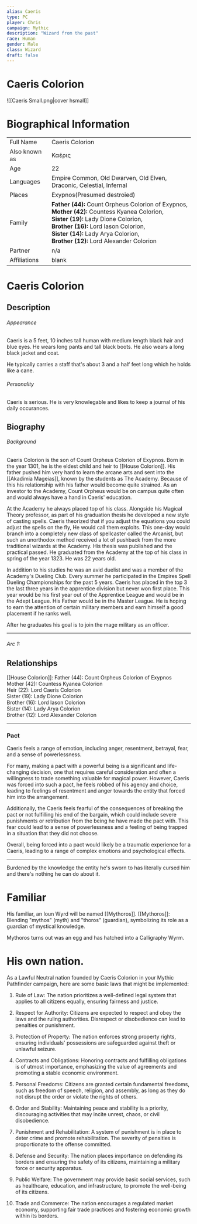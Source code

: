 ```yaml
---
alias: Caeris
type: PC
player: Chris
campaign: Mythic
description: "Wizard from the past"
race: Human
gender: Male
class: Wizard
draft: false
---
```

# Caeris Colorion
![[Caeris Small.png|cover hsmall]]

# Biographical Information
|               |                                                                                                                                                                                                                                                                                |
| ------------- | ------------------------------------------------------------------------------------------------------------------------------------------------------------------------------------------------------------------------------------------------------------------------------ |
| Full Name     | Caeris Colorion                                                                                                                                                                                                                                                                |
| Also known as | Καέρις                                                                                                                                                                                                                                                                         |
| Age           | 22                                                                                                                                                                                                                                                                             |
| Languages     | Empire Common, Old Dwarven, Old Elven, Draconic, Celestial, Infernal                                                                                                                                                                                                           |
| Places        | Exypnos(Presumed destroied)                                                                                                                                                                                                                                                    |
| Family        | **Father (44):** Count Orpheus Colorion of Exypnos, <br>**Mother (42):** Countess Kyanea Colorion, <br>**Sister (19):** Lady Dione Colorion, <br>**Brother (16):** Lord Iason Colorion, <br>**Sister (14):** Lady Arya Colorion, <br>**Brother (12):** Lord Alexander Colorion |
| Partner       | n/a                                                                                                                                                                                                                                                                            |
| Affiliations  | blank                                                                                                                                                                                                                                                                          |

# Caeris Colorion

## Description
###### Appearance
Caeris is a 5 feet, 10 inches tall human with medium length black hair and blue eyes. He wears long pants and tall black boots. He also wears a long black jacket and coat.

He typically carries a staff that's about 3 and a half feet long which he holds like a cane.
###### Personality
Caeris is serious. He is very knowlegable and likes to keep a journal of his daily occurances.
## Biography
###### Background
Caeris Colorion is the son of Count Orpheus Colorion of Exypnos. Born in the year 1301, he is the eldest child and heir to [[House Colorion]]. His father pushed him very hard to learn the arcane arts and sent into the [[Akadimia Mageias]], known by the students as The Academy. Because of this his relationship with his father would become quite strained. As an investor to the Academy, Count Orpheus would be on campus quite often and would always have a hand in Caeris' education. 

At the Academy he always placed top of his class. Alongside his Magical Theory professor, as part of his graduation thesis he developed a new style of casting spells. Caeris theorized that if you adjust the equations you could adjust the spells on the fly, He would call them exploits. This one-day would branch into a completely new class of spellcaster called the Arcanist, but such an unorthodox method received a lot of pushback from the more traditional wizards at the Academy. His thesis was published and the practical passed. He graduated from the Academy at the top of his class in spring of the year 1323. He was 22 years old.

In addition to his studies he was an avid duelist and was a member of the Academy's Dueling Club. Every summer he participated in the Empires Spell Dueling Championships for the past 5 years. Caeris has placed in the top 3 the last three years in the apprentice division but never won first place. This year would be his first year out of the Apprentice League and would be in the Adept League. His Father would be in the Master League. He is hoping to earn the attention of certain military members and earn himself a good placement if he ranks well.

After he graduates his goal is to join the mage military as an officer.

---
###### Arc 1:
## Relationships
[[House Colorion]]:
Father (44): Count Orpheus Colorion of Exypnos  
Mother (42): Countess Kyanea Colorion  
Heir (22): Lord Caeris Colorion  
Sister (19): Lady Dione Colorion  
Brother (16): Lord Iason Colorion  
Sister (14): Lady Arya Colorion  
Brother (12): Lord Alexander Colorion

---

### Pact
Caeris feels a range of emotion, including anger, resentment, betrayal, fear, and a sense of powerlessness.

For many, making a pact with a powerful being is a significant and life-changing decision, one that requires careful consideration and often a willingness to trade something valuable for magical power. However, Caeris was forced into such a pact, he feels robbed of his agency and choice, leading to feelings of resentment and anger towards the entity that forced him into the arrangement.

Additionally, the Caeris feels fearful of the consequences of breaking the pact or not fulfilling his end of the bargain, which could include severe punishments or retribution from the being he have made the pact with. This fear could lead to a sense of powerlessness and a feeling of being trapped in a situation that they did not choose.

Overall, being forced into a pact would likely be a traumatic experience for a Caeris, leading to a range of complex emotions and psychological effects.

---
Burdened by the knowledge the entity he's sworn to has literally cursed him and there's nothing he can do about it.

# Familiar
His familiar, an Ioun Wyrd will be named [[Mythoros]]. [[Mythoros]]: Blending "mythos" (myth) and "thoros" (guardian), symbolizing its role as a guardian of mystical knowledge.

Mythoros turns out was an egg and has hatched into a Calligraphy Wyrm.

# His own nation.
As a Lawful Neutral nation founded by Caeris Colorion in your Mythic Pathfinder campaign, here are some basic laws that might be implemented:

1. Rule of Law: The nation prioritizes a well-defined legal system that applies to all citizens equally, ensuring fairness and justice.

2. Respect for Authority: Citizens are expected to respect and obey the laws and the ruling authorities. Disrespect or disobedience can lead to penalties or punishment.

3. Protection of Property: The nation enforces strong property rights, ensuring individuals' possessions are safeguarded against theft or unlawful seizure.

4. Contracts and Obligations: Honoring contracts and fulfilling obligations is of utmost importance, emphasizing the value of agreements and promoting a stable economic environment.

5. Personal Freedoms: Citizens are granted certain fundamental freedoms, such as freedom of speech, religion, and assembly, as long as they do not disrupt the order or violate the rights of others.

6. Order and Stability: Maintaining peace and stability is a priority, discouraging activities that may incite unrest, chaos, or civil disobedience.

7. Punishment and Rehabilitation: A system of punishment is in place to deter crime and promote rehabilitation. The severity of penalties is proportionate to the offense committed.

8. Defense and Security: The nation places importance on defending its borders and ensuring the safety of its citizens, maintaining a military force or security apparatus.

9. Public Welfare: The government may provide basic social services, such as healthcare, education, and infrastructure, to promote the well-being of its citizens.

10. Trade and Commerce: The nation encourages a regulated market economy, supporting fair trade practices and fostering economic growth within its borders.
